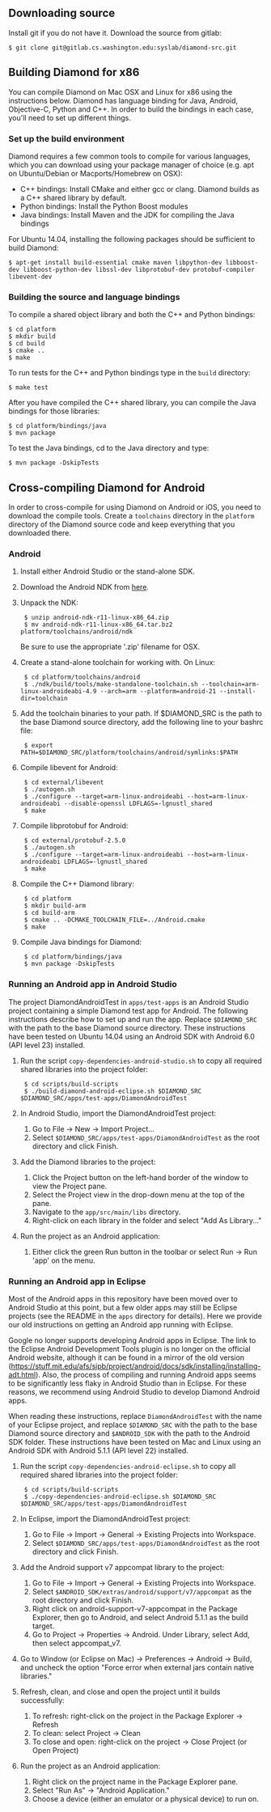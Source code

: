 ## Downloading source
Install git if you do not have it. Download the source from gitlab:

    $ git clone git@gitlab.cs.washington.edu:syslab/diamond-src.git

## Building Diamond for x86

You can compile Diamond on Mac OSX and Linux for x86 using the
instructions below. Diamond has language binding for Java, Android,
Objective-C, Python and C++. In order to build the bindings in each
case, you'll need to set up different things.

### Set up the build environment

Diamond requires a few common tools to compile for various languages,
which you can download using your package manager of choice (e.g. apt
on Ubuntu/Debian or Macports/Homebrew on OSX):

* C++ bindings: Install CMake and either gcc or clang. Diamond builds
  as a C++ shared library by default.
* Python bindings: Install the Python Boost modules
* Java bindings: Install Maven and the JDK for compiling the Java bindings

For Ubuntu 14.04, installing the following packages should be 
sufficient to build Diamond:

    $ apt-get install build-essential cmake maven libpython-dev libboost-dev libboost-python-dev libssl-dev libprotobuf-dev protobuf-compiler libevent-dev

### Building the source and language bindings
To compile a shared object library and both the C++ and Python
bindings:

	$ cd platform
	$ mkdir build
	$ cd build
	$ cmake ..
	$ make

To run tests for the C++ and Python bindings type in the `build` directory:

    $ make test

After you have compiled the C++ shared library, you can compile the
Java bindings for those libraries: 

	$ cd platform/bindings/java
    $ mvn package

To test the Java bindings, cd to the Java directory and type:

    $ mvn package -DskipTests


## Cross-compiling Diamond for Android

In order to cross-compile for using Diamond on Android or iOS, you
need to download the compile tools. Create a `toolchains` directory in
the `platform` directory of the Diamond source code and keep everything
that you downloaded there.

### Android
1. Install either Android Studio or the stand-alone SDK.

2. Download the Android NDK from [here](http://developer.android.com/ndk/downloads/index.html).

3. Unpack the NDK:

        $ unzip android-ndk-r11-linux-x86_64.zip
		$ mv android-ndk-r11-linux-x86_64.tar.bz2 platform/toolchains/android/ndk

    Be sure to use the appropriate '.zip' filename for OSX.

4. Create a stand-alone toolchain for working with. On Linux:

		$ cd platform/toolchains/android
		$ ./ndk/build/tools/make-standalone-toolchain.sh --toolchain=arm-linux-androideabi-4.9 --arch=arm --platform=android-21 --install-dir=toolchain

5. Add the toolchain binaries to your path. If $DIAMOND_SRC is the path to the base Diamond source directory,
add the following line to your bashrc file:

		$ export PATH=$DIAMOND_SRC/platform/toolchains/android/symlinks:$PATH

6. Compile libevent for Android:

		$ cd external/libevent
		$ ./autogen.sh
		$ ./configure --target=arm-linux-androideabi --host=arm-linux-androideabi --disable-openssl LDFLAGS=-lgnustl_shared
		$ make

7. Compile libprotobuf for Android:

		$ cd external/protobuf-2.5.0
		$ ./autogen.sh
		$ ./configure --target=arm-linux-androideabi --host=arm-linux-androideabi LDFLAGS=-lgnustl_shared
		$ make

8. Compile the C++ Diamond library:
		
		$ cd platform
		$ mkdir build-arm
		$ cd build-arm
		$ cmake .. -DCMAKE_TOOLCHAIN_FILE=../Android.cmake
		$ make

9. Compile Java bindings for Diamond:

		$ cd platform/bindings/java
		$ mvn package -DskipTests

### Running an Android app in Android Studio
The project DiamondAndroidTest in `apps/test-apps` is an Android Studio project
containing a simple Diamond test app for Android.  The following instructions
describe how to set up and run the app. Replace `$DIAMOND_SRC` with the path to
the base Diamond source directory. These instructions have been tested on
Ubuntu 14.04 using an Android SDK with Android 6.0 (API level 23) installed.

1. Run the script `copy-dependencies-android-studio.sh` to copy all required shared libraries into the project folder:

        $ cd scripts/build-scripts
        $ ./build-diamond-android-eclipse.sh $DIAMOND_SRC $DIAMOND_SRC/apps/test-apps/DiamondAndroidTest

2. In Android Studio, import the DiamondAndroidTest project:

    1. Go to File -> New -> Import Project...
    2. Select `$DIAMOND_SRC/apps/test-apps/DiamondAndroidTest` as the root directory and click Finish.

3. Add the Diamond libraries to the project:

    1. Click the Project button on the left-hand border of the window to view the Project pane.
    2. Select the Project view in the drop-down menu at the top of the pane.
    3. Navigate to the `app/src/main/libs` directory.
    4. Right-click on each library in the folder and select "Add As Library..."

4. Run the project as an Android application:

    1. Either click the green Run button in the toolbar or select Run -> Run 'app' on the menu.

### Running an Android app in Eclipse
Most of the Android apps in this repository have been moved over to Android
Studio at this point, but a few older apps may still be Eclipse projects (see
the README in the `apps` directory for details). Here we provide our old
instructions on getting an Android app running with Eclipse.

Google no longer supports developing Android apps in Eclipse. The link to the
Eclipse Android Development Tools plugin is no longer on the official Android
website, although it can be found in a mirror of the old version
(https://stuff.mit.edu/afs/sipb/project/android/docs/sdk/installing/installing-adt.html).
Also, the process of compiling and running Android apps seems to be
significantly less flaky in Android Studio than in Eclipse. For these reasons,
we recommend using Android Studio to develop Diamond Android apps.

When reading these instructions, replace
`DiamondAndroidTest` with the name of your Eclipse project, and replace
`$DIAMOND_SRC` with the path to the base Diamond source directory and
`$ANDROID_SDK` with the path to the Android SDK folder. These instructions have
been tested on Mac and Linux using an Android SDK with Android 5.1.1 (API level
22) installed.

1. Run the script `copy-dependencies-android-eclipse.sh` to copy all required shared libraries into the project folder:

        $ cd scripts/build-scripts
        $ ./copy-dependencies-android-eclipse.sh $DIAMOND_SRC $DIAMOND_SRC/apps/test-apps/DiamondAndroidTest

2. In Eclipse, import the DiamondAndroidTest project:

    1. Go to File -> Import -> General -> Existing Projects into Workspace.
    2. Select `$DIAMOND_SRC/apps/test-apps/DiamondAndroidTest` as the root directory and click Finish.

3. Add the Android support v7 appcompat library to the project:

    1. Go to File -> Import -> General -> Existing Projects into Workspace.
    2. Select `$ANDROID_SDK/extras/android/support/v7/appcompat` as the root directory and click Finish.
    3. Right click on android-support-v7-appcompat in the Package Explorer, then go to Android, and select Android 5.1.1 as the build target.
    4. Go to Project -> Properties -> Android. Under Library, select Add, then select appcompat\_v7.

4. Go to Window (or Eclipse on Mac) -> Preferences -> Android -> Build, and uncheck the option "Force error when external jars contain native libraries."

5. Refresh, clean, and close and open the project until it builds successfully:

    1. To refresh: right-click on the project in the Package Explorer -> Refresh
    2. To clean: select Project -> Clean
    3. To close and open: right-click on the project -> Close Project (or Open Project)

6. Run the project as an Android application:

    1. Right click on the project name in the Package Explorer pane.
    2. Select "Run As" -> "Android Application."
    3. Choose a device (either an emulator or a physical device) to run on.
